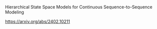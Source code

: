 Hierarchical State Space Models for Continuous Sequence-to-Sequence Modeling


https://arxiv.org/abs/2402.10211

